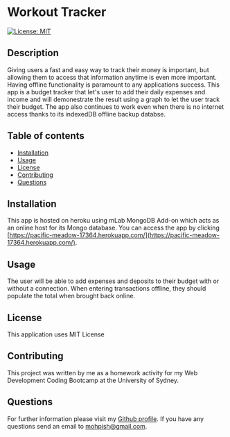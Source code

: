 # Workout Tracker

  [![License: MIT](https://img.shields.io/badge/License-MIT-yellow.svg)](https://github.com/Mohammad-Pishdar/employee_summary_template_engine/blob/master/LICENSE)

  ## Description
  Giving users a fast and easy way to track their money is important, but allowing them to access that information anytime is even more important. Having offline functionality is paramount to any applications success. This app is a budget tracker that let's user to add their daily expenses and income and will demonestrate the result using a graph to let the user track their budget. The app also continues to work even when there is no internet access thanks to its indexedDB offline backup databse. 

  ## Table of contents
  
  * [Installation](#installation)
  * [Usage](#usage)
  * [License](#license)
  * [Contributing](#contributing)
  * [Questions](#questions)
  

  ## Installation

  This app is hosted on heroku using mLab MongoDB Add-on which acts as an online host for its Mongo database. You can access the app by clicking [https://pacific-meadow-17364.herokuapp.com/](https://pacific-meadow-17364.herokuapp.com/).

  ## Usage

  The user will be able to add expenses and deposits to their budget with or without a connection. When entering transactions offline, they should populate the total when brought back online.

  ## License

  This application uses MIT License

  ## Contributing

  This project was written by me as a homework activity for my Web Development Coding Bootcamp at the University of Sydney.

  ## Questions

  For further information please visit my [Github profile](https://github.com/Mohammad-Pishdar). If you have any questions send an email to mohpish@gmail.com.

